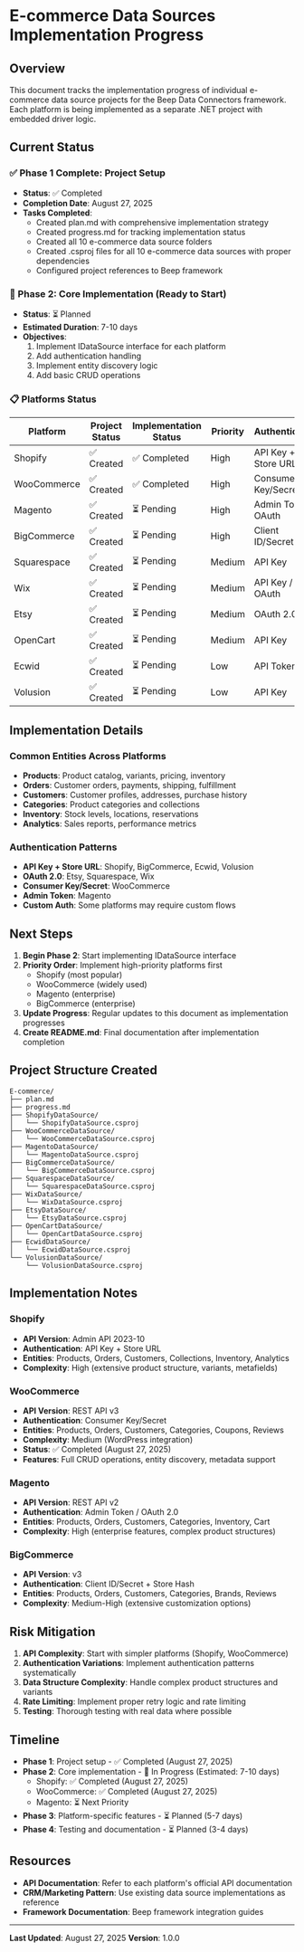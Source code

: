 # E-commerce Data Sources Implementation Progress

## Overview

This document tracks the implementation progress of individual e-commerce data source projects for the Beep Data Connectors framework. Each platform is being implemented as a separate .NET project with embedded driver logic.

## Current Status

### ✅ Phase 1 Complete: Project Setup
- **Status**: ✅ Completed
- **Completion Date**: August 27, 2025
- **Tasks Completed**:
  - Created plan.md with comprehensive implementation strategy
  - Created progress.md for tracking implementation status
  - Created all 10 e-commerce data source folders
  - Created .csproj files for all 10 e-commerce data sources with proper dependencies
  - Configured project references to Beep framework

### 🔄 Phase 2: Core Implementation (Ready to Start)
- **Status**: ⏳ Planned
- **Estimated Duration**: 7-10 days
- **Objectives**:
  1. Implement IDataSource interface for each platform
  2. Add authentication handling
  3. Implement entity discovery logic
  4. Add basic CRUD operations

### 📋 Platforms Status

| Platform | Project Status | Implementation Status | Priority | Authentication |
|----------|----------------|----------------------|----------|----------------|
| Shopify | ✅ Created | ✅ Completed | High | API Key + Store URL |
| WooCommerce | ✅ Created | ✅ Completed | High | Consumer Key/Secret |
| Magento | ✅ Created | ⏳ Pending | High | Admin Token / OAuth |
| BigCommerce | ✅ Created | ⏳ Pending | High | Client ID/Secret |
| Squarespace | ✅ Created | ⏳ Pending | Medium | API Key |
| Wix | ✅ Created | ⏳ Pending | Medium | API Key / OAuth |
| Etsy | ✅ Created | ⏳ Pending | Medium | OAuth 2.0 |
| OpenCart | ✅ Created | ⏳ Pending | Medium | API Key |
| Ecwid | ✅ Created | ⏳ Pending | Low | API Token |
| Volusion | ✅ Created | ⏳ Pending | Low | API Key |

## Implementation Details

### Common Entities Across Platforms
- **Products**: Product catalog, variants, pricing, inventory
- **Orders**: Customer orders, payments, shipping, fulfillment
- **Customers**: Customer profiles, addresses, purchase history
- **Categories**: Product categories and collections
- **Inventory**: Stock levels, locations, reservations
- **Analytics**: Sales reports, performance metrics

### Authentication Patterns
- **API Key + Store URL**: Shopify, BigCommerce, Ecwid, Volusion
- **OAuth 2.0**: Etsy, Squarespace, Wix
- **Consumer Key/Secret**: WooCommerce
- **Admin Token**: Magento
- **Custom Auth**: Some platforms may require custom flows

## Next Steps

1. **Begin Phase 2**: Start implementing IDataSource interface
2. **Priority Order**: Implement high-priority platforms first
   - Shopify (most popular)
   - WooCommerce (widely used)
   - Magento (enterprise)
   - BigCommerce (enterprise)
3. **Update Progress**: Regular updates to this document as implementation progresses
4. **Create README.md**: Final documentation after implementation completion

## Project Structure Created

```
E-commerce/
├── plan.md
├── progress.md
├── ShopifyDataSource/
│   └── ShopifyDataSource.csproj
├── WooCommerceDataSource/
│   └── WooCommerceDataSource.csproj
├── MagentoDataSource/
│   └── MagentoDataSource.csproj
├── BigCommerceDataSource/
│   └── BigCommerceDataSource.csproj
├── SquarespaceDataSource/
│   └── SquarespaceDataSource.csproj
├── WixDataSource/
│   └── WixDataSource.csproj
├── EtsyDataSource/
│   └── EtsyDataSource.csproj
├── OpenCartDataSource/
│   └── OpenCartDataSource.csproj
├── EcwidDataSource/
│   └── EcwidDataSource.csproj
└── VolusionDataSource/
    └── VolusionDataSource.csproj
```

## Implementation Notes

### Shopify
- **API Version**: Admin API 2023-10
- **Authentication**: API Key + Store URL
- **Entities**: Products, Orders, Customers, Collections, Inventory, Analytics
- **Complexity**: High (extensive product structure, variants, metafields)

### WooCommerce
- **API Version**: REST API v3
- **Authentication**: Consumer Key/Secret
- **Entities**: Products, Orders, Customers, Categories, Coupons, Reviews
- **Complexity**: Medium (WordPress integration)
- **Status**: ✅ Completed (August 27, 2025)
- **Features**: Full CRUD operations, entity discovery, metadata support

### Magento
- **API Version**: REST API v2
- **Authentication**: Admin Token / OAuth 2.0
- **Entities**: Products, Orders, Customers, Categories, Inventory, Cart
- **Complexity**: High (enterprise features, complex product structures)

### BigCommerce
- **API Version**: v3
- **Authentication**: Client ID/Secret + Store Hash
- **Entities**: Products, Orders, Customers, Categories, Brands, Reviews
- **Complexity**: Medium-High (extensive customization options)

## Risk Mitigation

1. **API Complexity**: Start with simpler platforms (Shopify, WooCommerce)
2. **Authentication Variations**: Implement authentication patterns systematically
3. **Data Structure Complexity**: Handle complex product structures and variants
4. **Rate Limiting**: Implement proper retry logic and rate limiting
5. **Testing**: Thorough testing with real data where possible

## Timeline

- **Phase 1**: Project setup - ✅ Completed (August 27, 2025)
- **Phase 2**: Core implementation - 🔄 In Progress (Estimated: 7-10 days)
  - Shopify: ✅ Completed (August 27, 2025)
  - WooCommerce: ✅ Completed (August 27, 2025)
  - Magento: ⏳ Next Priority
- **Phase 3**: Platform-specific features - ⏳ Planned (5-7 days)
- **Phase 4**: Testing and documentation - ⏳ Planned (3-4 days)

## Resources

- **API Documentation**: Refer to each platform's official API documentation
- **CRM/Marketing Pattern**: Use existing data source implementations as reference
- **Framework Documentation**: Beep framework integration guides

---

**Last Updated**: August 27, 2025
**Version**: 1.0.0
